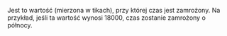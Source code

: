Jest to wartość (mierzona w tikach), przy której czas jest zamrożony.
Na przykład, jeśli ta wartość wynosi 18000, czas zostanie zamrożony o północy.